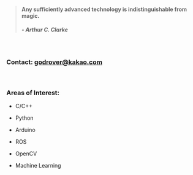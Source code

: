 > #### Any sufficiently advanced technology is indistinguishable from magic.
> ##### - Arthur C. Clarke 

　
 
### Contact: godrover@kakao.com

　

### Areas of Interest:

- C/C++

- Python

- Arduino

- ROS

- OpenCV

- Machine Learning

